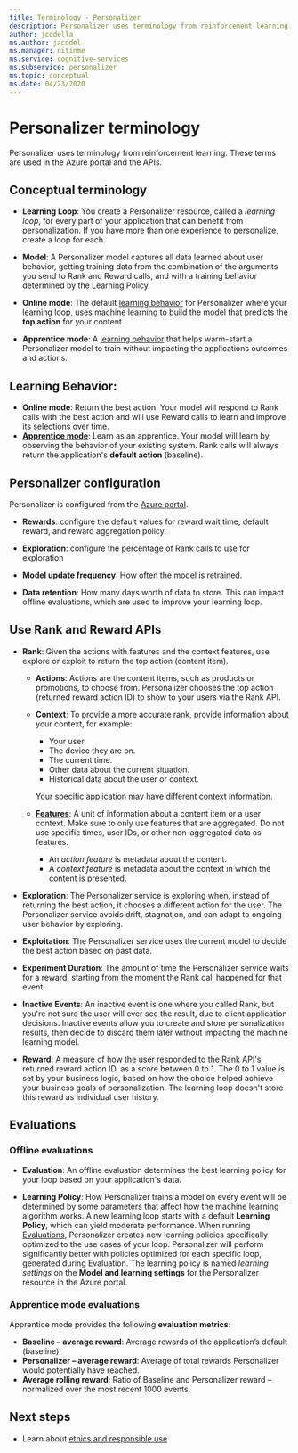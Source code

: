 ```yaml
---
title: Terminology - Personalizer
description: Personalizer uses terminology from reinforcement learning. These terms are used in the Azure portal and the APIs.
author: jcodella
ms.author: jacodel
ms.manager: nitinme
ms.service: cognitive-services
ms.subservice: personalizer
ms.topic: conceptual
ms.date: 04/23/2020
---
```

# Personalizer terminology

Personalizer uses terminology from reinforcement learning. These terms are used in the Azure portal and the APIs.

## Conceptual terminology

* **Learning Loop**: You create a Personalizer resource, called a _learning loop_, for every part of your application that can benefit from personalization. If you have more than one experience to personalize, create a loop for each.

* **Model**: A Personalizer model captures all data learned about user behavior, getting training data from the combination of the arguments you send to Rank and Reward calls, and with a training behavior determined by the Learning Policy.

* **Online mode**: The default [learning behavior](#learning-behavior) for Personalizer where your learning loop, uses machine learning to build the model that predicts the **top action** for your content.

* **Apprentice mode**: A [learning behavior](#learning-behavior) that helps warm-start a Personalizer model to train without impacting the applications outcomes and actions.

## Learning Behavior:

* **Online mode**: Return the best action. Your model will respond to Rank calls with the best action and will use Reward calls to learn and improve its selections over time.
* **[Apprentice mode](concept-apprentice-mode.md)**: Learn as an apprentice. Your model will learn by observing the behavior of your existing system. Rank calls will always return the application's **default action** (baseline).

## Personalizer configuration

Personalizer is configured from the [Azure portal](https://portal.azure.com).

* **Rewards**: configure the default values for reward wait time, default reward, and reward aggregation policy.

* **Exploration**: configure the percentage of Rank calls to use for exploration

* **Model update frequency**: How often the model is retrained.

* **Data retention**: How many days worth of data to store. This can impact offline evaluations, which are used to improve your learning loop.

## Use Rank and Reward APIs

* **Rank**: Given the actions with features and the context features, use explore or exploit to return the top action (content item).

    * **Actions**: Actions are the content items, such as products or promotions,  to choose from. Personalizer chooses the top action (returned reward action ID) to show to your users via the Rank API.

    * **Context**: To provide a more accurate rank, provide information about your context, for example:
        * Your user.
        * The device they are on.
        * The current time.
        * Other data about the current situation.
        * Historical data about the user or context.

        Your specific application may have different context information.

    * **[Features](concepts-features.md)**: A unit of information about a content item or a user context. Make sure to only use features that are aggregated. Do not use specific times, user IDs, or other non-aggregated data as features.

        * An _action feature_ is metadata about the content.
        * A _context feature_ is metadata about the context in which the content is presented.

* **Exploration**: The Personalizer service is exploring when, instead of returning the best action, it chooses a different action for the user. The Personalizer service avoids drift, stagnation, and can adapt to ongoing user behavior by exploring.

* **Exploitation**: The Personalizer service uses the current model to decide the best action based on past data.

* **Experiment Duration**: The amount of time the Personalizer service waits for a reward, starting from the moment the Rank call happened for that event.

* **Inactive Events**: An inactive event is one where you called Rank, but you're not sure the user will ever see the result, due to client application decisions. Inactive events allow you to create and store personalization results, then decide to discard them later without impacting the machine learning model.


* **Reward**: A measure of how the user responded to the Rank API's returned reward action ID, as a score between 0 to 1. The 0 to 1 value is set by your business logic, based on how the choice helped achieve your business goals of personalization. The learning loop doesn't store this reward as individual user history.

## Evaluations

### Offline evaluations

* **Evaluation**: An offline evaluation determines the best learning policy for your loop based on your application's data.

* **Learning Policy**: How Personalizer trains a model on every event will be determined by some parameters that affect how the machine learning algorithm works. A new learning loop starts with a default **Learning Policy**, which can yield moderate performance. When running [Evaluations](concepts-offline-evaluation.md), Personalizer creates new learning policies specifically optimized to the use cases of your loop. Personalizer will perform significantly better with policies optimized for each specific loop, generated during Evaluation. The learning policy is named _learning settings_ on the **Model and learning settings** for the Personalizer resource in the Azure portal.

### Apprentice mode evaluations

Apprentice mode provides the following **evaluation metrics**:
* **Baseline – average reward**:  Average rewards of the application’s default (baseline).
* **Personalizer – average reward**: Average of total rewards Personalizer would potentially have reached.
* **Average rolling reward**: Ratio of Baseline and Personalizer reward – normalized over the most recent 1000 events.

## Next steps

* Learn about [ethics and responsible use](ethics-responsible-use.md)